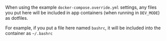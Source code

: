 When using the example `docker-compose.override.yml` settings, any files you put here will be included in app containers (when running in `DEV_MODE`) as dotfiles.

For example, if you put a file here named `bashrc`, it will be included into the container as `~/.bashrc`
